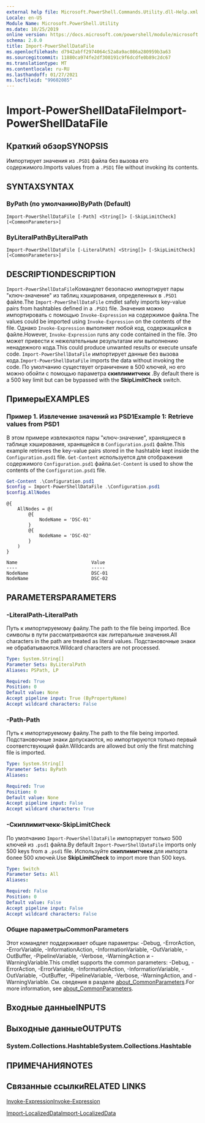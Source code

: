 ```yaml
---
external help file: Microsoft.PowerShell.Commands.Utility.dll-Help.xml
Locale: en-US
Module Name: Microsoft.PowerShell.Utility
ms.date: 10/25/2019
online version: https://docs.microsoft.com/powershell/module/microsoft.powershell.utility/import-powershelldatafile?view=powershell-7.2&WT.mc_id=ps-gethelp
schema: 2.0.0
title: Import-PowerShellDataFile
ms.openlocfilehash: d7942abff2974064c52a8a9ac086a280959b3a63
ms.sourcegitcommit: 11880ca974fe2df308191c9f6dcdfe0b89c2dc67
ms.translationtype: MT
ms.contentlocale: ru-RU
ms.lasthandoff: 01/27/2021
ms.locfileid: "99602085"
---
```

# <span data-ttu-id="73ada-102">Import-PowerShellDataFile</span><span class="sxs-lookup"><span data-stu-id="73ada-102">Import-PowerShellDataFile</span></span>

## <span data-ttu-id="73ada-103">Краткий обзор</span><span class="sxs-lookup"><span data-stu-id="73ada-103">SYNOPSIS</span></span>
<span data-ttu-id="73ada-104">Импортирует значения из `.PSD1` файла без вызова его содержимого.</span><span class="sxs-lookup"><span data-stu-id="73ada-104">Imports values from a `.PSD1` file without invoking its contents.</span></span>

## <span data-ttu-id="73ada-105">SYNTAX</span><span class="sxs-lookup"><span data-stu-id="73ada-105">SYNTAX</span></span>

### <span data-ttu-id="73ada-106">ByPath (по умолчанию)</span><span class="sxs-lookup"><span data-stu-id="73ada-106">ByPath (Default)</span></span>

```
Import-PowerShellDataFile [-Path] <String[]> [-SkipLimitCheck] [<CommonParameters>]
```

### <span data-ttu-id="73ada-107">ByLiteralPath</span><span class="sxs-lookup"><span data-stu-id="73ada-107">ByLiteralPath</span></span>

```
Import-PowerShellDataFile [-LiteralPath] <String[]> [-SkipLimitCheck] [<CommonParameters>]
```

## <span data-ttu-id="73ada-108">DESCRIPTION</span><span class="sxs-lookup"><span data-stu-id="73ada-108">DESCRIPTION</span></span>

<span data-ttu-id="73ada-109">`Import-PowerShellDataFile`Командлет безопасно импортирует пары "ключ-значение" из таблиц хэширования, определенных в `.PSD1` файле.</span><span class="sxs-lookup"><span data-stu-id="73ada-109">The `Import-PowerShellDataFile` cmdlet safely imports key-value pairs from hashtables defined in a `.PSD1` file.</span></span> <span data-ttu-id="73ada-110">Значения можно импортировать с помощью `Invoke-Expression` на содержимое файла.</span><span class="sxs-lookup"><span data-stu-id="73ada-110">The values could be imported using `Invoke-Expression` on the contents of the file.</span></span>
<span data-ttu-id="73ada-111">Однако `Invoke-Expression` выполняет любой код, содержащийся в файле.</span><span class="sxs-lookup"><span data-stu-id="73ada-111">However, `Invoke-Expression` runs any code contained in the file.</span></span> <span data-ttu-id="73ada-112">Это может привести к нежелательным результатам или выполнению ненадежного кода.</span><span class="sxs-lookup"><span data-stu-id="73ada-112">This could produce unwanted results or execute unsafe code.</span></span> <span data-ttu-id="73ada-113">`Import-PowerShellDataFile` импортирует данные без вызова кода.</span><span class="sxs-lookup"><span data-stu-id="73ada-113">`Import-PowerShellDataFile` imports the data without invoking the code.</span></span> <span data-ttu-id="73ada-114">По умолчанию существует ограничение в 500 ключей, но его можно обойти с помощью параметра **скиплимитчекк** .</span><span class="sxs-lookup"><span data-stu-id="73ada-114">By default there is a 500 key limit but can be bypassed with the **SkipLimitCheck** switch.</span></span>

## <span data-ttu-id="73ada-115">Примеры</span><span class="sxs-lookup"><span data-stu-id="73ada-115">EXAMPLES</span></span>

### <span data-ttu-id="73ada-116">Пример 1. Извлечение значений из PSD1</span><span class="sxs-lookup"><span data-stu-id="73ada-116">Example 1: Retrieve values from PSD1</span></span>

<span data-ttu-id="73ada-117">В этом примере извлекаются пары "ключ-значение", хранящиеся в таблице хэширования, хранящейся в `Configuration.psd1` файле.</span><span class="sxs-lookup"><span data-stu-id="73ada-117">This example retrieves the key-value pairs stored in the hashtable kept inside the `Configuration.psd1` file.</span></span> <span data-ttu-id="73ada-118">`Get-Content` используется для отображения содержимого `Configuration.psd1` файла.</span><span class="sxs-lookup"><span data-stu-id="73ada-118">`Get-Content` is used to show the contents of the `Configuration.psd1` file.</span></span>

```powershell
Get-Content .\Configuration.psd1
$config = Import-PowerShellDataFile .\Configuration.psd1
$config.AllNodes
```

```Output
@{
    AllNodes = @(
        @{
            NodeName = 'DSC-01'
        }
        @{
            NodeName = 'DSC-02'
        }
    )
}

Name                           Value
----                           -----
NodeName                       DSC-01
NodeName                       DSC-02
```

## <span data-ttu-id="73ada-119">PARAMETERS</span><span class="sxs-lookup"><span data-stu-id="73ada-119">PARAMETERS</span></span>

### <span data-ttu-id="73ada-120">-LiteralPath</span><span class="sxs-lookup"><span data-stu-id="73ada-120">-LiteralPath</span></span>

<span data-ttu-id="73ada-121">Путь к импортируемому файлу.</span><span class="sxs-lookup"><span data-stu-id="73ada-121">The path to the file being imported.</span></span> <span data-ttu-id="73ada-122">Все символы в пути рассматриваются как литеральные значения.</span><span class="sxs-lookup"><span data-stu-id="73ada-122">All characters in the path are treated as literal values.</span></span>
<span data-ttu-id="73ada-123">Подстановочные знаки не обрабатываются.</span><span class="sxs-lookup"><span data-stu-id="73ada-123">Wildcard characters are not processed.</span></span>

```yaml
Type: System.String[]
Parameter Sets: ByLiteralPath
Aliases: PSPath, LP

Required: True
Position: 0
Default value: None
Accept pipeline input: True (ByPropertyName)
Accept wildcard characters: False
```

### <span data-ttu-id="73ada-124">-Path</span><span class="sxs-lookup"><span data-stu-id="73ada-124">-Path</span></span>

<span data-ttu-id="73ada-125">Путь к импортируемому файлу.</span><span class="sxs-lookup"><span data-stu-id="73ada-125">The path to the file being imported.</span></span> <span data-ttu-id="73ada-126">Подстановочные знаки допускаются, но импортируются только первый соответствующий файл.</span><span class="sxs-lookup"><span data-stu-id="73ada-126">Wildcards are allowed but only the first matching file is imported.</span></span>

```yaml
Type: System.String[]
Parameter Sets: ByPath
Aliases:

Required: True
Position: 0
Default value: None
Accept pipeline input: False
Accept wildcard characters: True
```

### <span data-ttu-id="73ada-127">-Скиплимитчекк</span><span class="sxs-lookup"><span data-stu-id="73ada-127">-SkipLimitCheck</span></span>

<span data-ttu-id="73ada-128">По умолчанию `Import-PowerShellDataFile` импортирует только 500 ключей из `.psd1` файла.</span><span class="sxs-lookup"><span data-stu-id="73ada-128">By default `Import-PowerShellDataFile` imports only 500 keys from a `.psd1` file.</span></span> <span data-ttu-id="73ada-129">Используйте **скиплимитчекк** для импорта более 500 ключей.</span><span class="sxs-lookup"><span data-stu-id="73ada-129">Use **SkipLimitCheck** to import more than 500 keys.</span></span>

```yaml
Type: Switch
Parameter Sets: All
Aliases:

Required: False
Position: 0
Default value: False
Accept pipeline input: False
Accept wildcard characters: False
```

### <span data-ttu-id="73ada-130">Общие параметры</span><span class="sxs-lookup"><span data-stu-id="73ada-130">CommonParameters</span></span>

<span data-ttu-id="73ada-131">Этот командлет поддерживает общие параметры: -Debug, -ErrorAction, -ErrorVariable, -InformationAction, -InformationVariable, -OutVariable, -OutBuffer, -PipelineVariable, -Verbose, -WarningAction и -WarningVariable.</span><span class="sxs-lookup"><span data-stu-id="73ada-131">This cmdlet supports the common parameters: -Debug, -ErrorAction, -ErrorVariable, -InformationAction, -InformationVariable, -OutVariable, -OutBuffer, -PipelineVariable, -Verbose, -WarningAction, and -WarningVariable.</span></span> <span data-ttu-id="73ada-132">См. сведения в разделе [about_CommonParameters](../Microsoft.PowerShell.Core/About/about_CommonParameters.md).</span><span class="sxs-lookup"><span data-stu-id="73ada-132">For more information, see [about_CommonParameters](../Microsoft.PowerShell.Core/About/about_CommonParameters.md).</span></span>

## <span data-ttu-id="73ada-133">Входные данные</span><span class="sxs-lookup"><span data-stu-id="73ada-133">INPUTS</span></span>

## <span data-ttu-id="73ada-134">Выходные данные</span><span class="sxs-lookup"><span data-stu-id="73ada-134">OUTPUTS</span></span>

### <span data-ttu-id="73ada-135">System.Collections.Hashtable</span><span class="sxs-lookup"><span data-stu-id="73ada-135">System.Collections.Hashtable</span></span>

## <span data-ttu-id="73ada-136">ПРИМЕЧАНИЯ</span><span class="sxs-lookup"><span data-stu-id="73ada-136">NOTES</span></span>

## <span data-ttu-id="73ada-137">Связанные ссылки</span><span class="sxs-lookup"><span data-stu-id="73ada-137">RELATED LINKS</span></span>

[<span data-ttu-id="73ada-138">Invoke-Expression</span><span class="sxs-lookup"><span data-stu-id="73ada-138">Invoke-Expression</span></span>](Invoke-Expression.md)

[<span data-ttu-id="73ada-139">Import-LocalizedData</span><span class="sxs-lookup"><span data-stu-id="73ada-139">Import-LocalizedData</span></span>](Import-LocalizedData.md)
